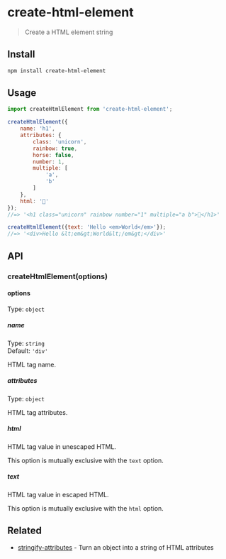 # create-html-element

> Create a HTML element string

## Install

```sh
npm install create-html-element
```

## Usage

```js
import createHtmlElement from 'create-html-element';

createHtmlElement({
	name: 'h1',
	attributes: {
		class: 'unicorn',
		rainbow: true,
		horse: false,
		number: 1,
		multiple: [
			'a',
			'b'
		]
	},
	html: '🦄'
});
//=> '<h1 class="unicorn" rainbow number="1" multiple="a b">🦄</h1>'

createHtmlElement({text: 'Hello <em>World</em>'});
//=> '<div>Hello &lt;em&gt;World&lt;/em&gt;</div>'
```

## API

### createHtmlElement(options)

#### options

Type: `object`

##### name

Type: `string`\
Default: `'div'`

HTML tag name.

##### attributes

Type: `object`

HTML tag attributes.

##### html

HTML tag value in unescaped HTML.

This option is mutually exclusive with the `text` option.

##### text

HTML tag value in escaped HTML.

This option is mutually exclusive with the `html` option.

## Related

- [stringify-attributes](https://github.com/sindresorhus/stringify-attributes) - Turn an object into a string of HTML attributes
